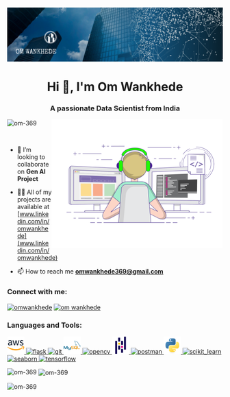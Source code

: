 ![logo](https://github.com/om-369/om-369/blob/main/Blue%20Geometric%20Technology%20General%20Professional%20LinkedIn%20Banner.png)
<h1 align="center">Hi 👋, I'm Om Wankhede</h1>
<h3 align="center">A passionate Data Scientist from India</h3>

<img align="right" alt="coding" width="400" src="https://github.com/om-369/om-369/blob/main/coding.gif">

<p align="left"> <img src="https://komarev.com/ghpvc/?username=om-369&label=Profile%20views&color=0e75b6&style=flat" alt="om-369" /> </p>

<p align="left"> <a href="https://twitter.com/" target="blank"><img src="https://img.shields.io/twitter/follow/?logo=twitter&style=for-the-badge" alt="" /></a> </p>

- 👯 I’m looking to collaborate on **Gen AI Project**

- 👨‍💻 All of my projects are available at [www.linkedin.com/in/omwankhede](www.linkedin.com/in/omwankhede)

- 📫 How to reach me **omwankhede369@gmail.com**

<h3 align="left">Connect with me:</h3>
<p align="left">
<a href="https://linkedin.com/in/omwankhede" target="blank"><img align="center" src="https://raw.githubusercontent.com/rahuldkjain/github-profile-readme-generator/master/src/images/icons/Social/linked-in-alt.svg" alt="omwankhede" height="30" width="40" /></a>
<a href="https://kaggle.com/om wankhede" target="blank"><img align="center" src="https://raw.githubusercontent.com/rahuldkjain/github-profile-readme-generator/master/src/images/icons/Social/kaggle.svg" alt="om wankhede" height="30" width="40" /></a>
</p>

<h3 align="left">Languages and Tools:</h3>
<p align="left"> <a href="https://aws.amazon.com" target="_blank" rel="noreferrer"> <img src="https://raw.githubusercontent.com/devicons/devicon/master/icons/amazonwebservices/amazonwebservices-original-wordmark.svg" alt="aws" width="40" height="40"/> </a> <a href="https://flask.palletsprojects.com/" target="_blank" rel="noreferrer"> <img src="https://www.vectorlogo.zone/logos/pocoo_flask/pocoo_flask-icon.svg" alt="flask" width="40" height="40"/> </a> <a href="https://git-scm.com/" target="_blank" rel="noreferrer"> <img src="https://www.vectorlogo.zone/logos/git-scm/git-scm-icon.svg" alt="git" width="40" height="40"/> </a> <a href="https://www.mysql.com/" target="_blank" rel="noreferrer"> <img src="https://raw.githubusercontent.com/devicons/devicon/master/icons/mysql/mysql-original-wordmark.svg" alt="mysql" width="40" height="40"/> </a> <a href="https://opencv.org/" target="_blank" rel="noreferrer"> <img src="https://www.vectorlogo.zone/logos/opencv/opencv-icon.svg" alt="opencv" width="40" height="40"/> </a> <a href="https://pandas.pydata.org/" target="_blank" rel="noreferrer"> <img src="https://raw.githubusercontent.com/devicons/devicon/2ae2a900d2f041da66e950e4d48052658d850630/icons/pandas/pandas-original.svg" alt="pandas" width="40" height="40"/> </a> <a href="https://postman.com" target="_blank" rel="noreferrer"> <img src="https://www.vectorlogo.zone/logos/getpostman/getpostman-icon.svg" alt="postman" width="40" height="40"/> </a> <a href="https://www.python.org" target="_blank" rel="noreferrer"> <img src="https://raw.githubusercontent.com/devicons/devicon/master/icons/python/python-original.svg" alt="python" width="40" height="40"/> </a> <a href="https://scikit-learn.org/" target="_blank" rel="noreferrer"> <img src="https://upload.wikimedia.org/wikipedia/commons/0/05/Scikit_learn_logo_small.svg" alt="scikit_learn" width="40" height="40"/> </a> <a href="https://seaborn.pydata.org/" target="_blank" rel="noreferrer"> <img src="https://seaborn.pydata.org/_images/logo-mark-lightbg.svg" alt="seaborn" width="40" height="40"/> </a> <a href="https://www.tensorflow.org" target="_blank" rel="noreferrer"> <img src="https://www.vectorlogo.zone/logos/tensorflow/tensorflow-icon.svg" alt="tensorflow" width="40" height="40"/> </a> </p>

<p><img align="left" src="https://github-readme-stats.vercel.app/api/top-langs?username=om-369&show_icons=true&locale=en&layout=compact" alt="om-369" /></p>

<p>&nbsp;<img align="center" src="https://github-readme-stats.vercel.app/api?username=om-369&show_icons=true&locale=en" alt="om-369" /></p>

<p><img align="center" src="https://github-readme-streak-stats.herokuapp.com/?user=om-369&" alt="om-369" /></p>
